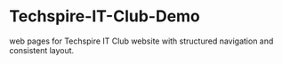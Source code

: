 # Techspire-IT-Club-Demo
web pages for Techspire IT Club website with structured navigation and consistent layout.    
